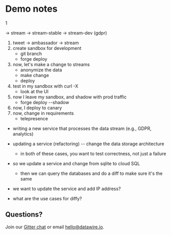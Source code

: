 # Demo notes

1


-> stream
   -> stream-stable 
   -> stream-dev (gdpr)


1. tweet -> ambassador -> stream
2. create sandbox for development
   * git branch
   * forge deploy
3. now, let's make a change to streams
   * anonymize the data
   * make change
   * deploy
4. test in my sandbox with curl -X
   * look at the UI
5. now I leave my sandbox, and shadow with prod traffic
   * forge deploy --shadow
6. now, I deploy to canary
7. now, change in requirements
   * telepresence






* writing a new service that processes the data stream (e.g., GDPR, analytics)
* updating a service (refactoring) -- change the data storage architecture
  * in both of these cases, you want to test correctness, not just a failure

* so we update a service and change from sqlite to cloud SQL
  * then we can query the databases and do a diff to make sure it's the same
* we want to update the service and add IP address?

* what are the use cases for diffy?


## Questions?

Join our [Gitter chat](https://gitter.im/datawire/users) or email hello@datawire.io.
